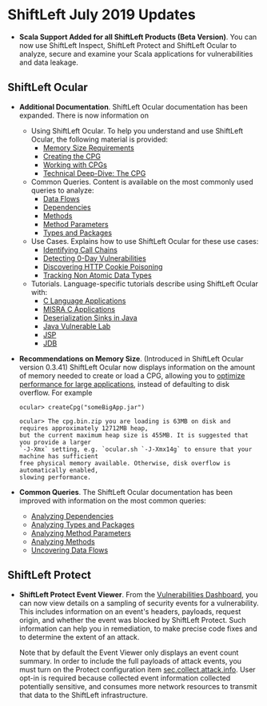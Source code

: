 # ShiftLeft July 2019 Updates

* **Scala Support Added for all ShiftLeft Products (Beta Version)**. You can now use ShiftLeft Inspect, ShiftLeft Protect and ShiftLeft Ocular to analyze, secure and examine your Scala applications for vulnerabilities and data leakage. 

## ShiftLeft Ocular

* **Additional Documentation**. ShiftLeft Ocular documentation has been expanded. There is now information on

   * Using ShiftLeft Ocular. To help you understand and use ShiftLeft Ocular, the following material is provided:
      * [Memory Size Requirements](../using-ocular/getting-started/ocular-memory-size.md)
      * [Creating the CPG](../using-ocular/getting-started/create-cpg.md)
      * [Working with CPGs](../using-ocular/getting-started/working-with-cpg.md)
      * [Technical Deep-Dive: The CPG](../using-ocular/getting-started/cpg-deep-dive.md)
   * Common Queries. Content is available on the most commonly used queries to analyze:
      * [Data Flows](../using-ocular/common-queries/data-flows.md)
      * [Dependencies](../using-ocular/common-queries/dependency-analysis.md)
      * [Methods](../using-ocular/common-queries/methods-analyze.md)
      * [Method Parameters](../using-ocular/common-queries/parameters-analyze.md)
      * [Types and Packages](../using-ocular/common-queries/types-packages-analysis.md)
   * Use Cases. Explains how to use ShiftLeft Ocular for these use cases:
      * [Identifying Call Chains](../using-ocular/use-cases/call-chains.md)
      * [Detecting 0-Day Vulnerabilities](../using-ocular/use-cases/detect-0-day.md)
      * [Discovering HTTP Cookie Poisoning](../using-ocular/use-cases/http-cookie-poisoning.md)
      * [Tracking Non Atomic Data Types](../using-ocular/use-cases/tracking-non-atomic.md)
   * Tutorials. Language-specific tutorials describe using ShiftLeft Ocular with:
      * [C Language Applications](../using-ocular/tutorials/c-language.md)
      * [MISRA C Applications](../using-ocular/tutorials/misra-c.md)
      * [Deserialization Sinks in Java](../using-ocular/tutorials/deserialization.md)
      * [Java Vulnerable Lab](../using-ocular/tutorials/java-vuln.md)
      * [JSP](../using-ocular/tutorials/jsp.md)
      * [JDB](../using-ocular/tutorials/debug-with-jdb.md)
      
  
* **Recommendations on Memory Size**. (Introduced in ShiftLeft Ocular version 0.3.41) ShiftLeft Ocular now displays information on the amount of memory needed to create or load a CPG, allowing you to [optimize performance for large applications](../using-ocular/ocular-memory-size.md), instead of defaulting to disk overflow. For example

     ```
     ocular> createCpg("someBigApp.jar")
 
     ocular> The cpg.bin.zip you are loading is 63MB on disk and requires approximately 12712MB heap, 
     but the current maximum heap size is 455MB. It is suggested that you provide a larger 
     `-J-Xmx` setting, e.g. `ocular.sh `-J-Xmx14g` to ensure that your machine has sufficient 
     free physical memory available. Otherwise, disk overflow is automatically enabled, 
     slowing performance.
    ```
    
* **Common Queries**. The ShiftLeft Ocular documentation has been improved with information on the most common queries:

   - [Analyzing Dependencies](../using-ocular/common-queries/dependency-analysis.md)
   - [Analyzing Types and Packages](../using-ocular/common-queries/types-packages-analysis.md)
   - [Analyzing Method Parameters](../using-ocular/common-queries/parameters-analyze.md)
   - [Analyzing Methods](../using-ocular/common-queries/methods-analyze.md)
   - [Uncovering Data Flows](../using-ocular/common-queries/data-flows.md)

## ShiftLeft Protect 

* **ShiftLeft Protect Event Viewer**. From the [Vulnerabilities Dashboard](../using-inspect-protect/using-workflow/vulnerability-dashboard.md#event-details), you can now view details on a sampling of security events for a vulnerability. This includes information on an event's headers, payloads, request origin, and whether the event was blocked by ShiftLeft Protect.  Such information can help you in remediation, to make precise code fixes and to determine the extent of an attack. 

     Note that by default the Event Viewer only displays an event count summary. In order to include the full payloads of attack events, you must turn on the Protect configuration item [sec.collect.attack.info](../using-inspect-protect/protect-java/configuring-the-microagent.md#collect-attack-information). User opt-in is required because collected event information collected potentially sensitive, and consumes more network resources to transmit that data to the ShiftLeft infrastructure.
